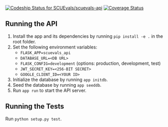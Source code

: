 [![Codeship Status for SCUEvals/scuevals-api](https://app.codeship.com/projects/79c54590-9792-0135-c174-3eb644f498b4/status?branch=master)](https://app.codeship.com/projects/251868) 
[![Coverage Status](https://coveralls.io/repos/github/SCUEvals/scuevals-api/badge.svg?branch=master)](https://coveralls.io/github/SCUEvals/scuevals-api?branch=master)

## Running the API
1. Install the app and its dependencies by running `pip install -e .` in the root folder.
1. Set the following environment variables:
   * `FLASK_APP=scuevals_api`
   * `DATABASE_URL=<DB URL>`
   * `FLASK_CONFIG=development`  (options: production, development, test)
   * `JWT_SECRET_KEY=<256-BIT SECRET>`
   * `GOOGLE_CLIENT_ID=<YOUR ID>`
1. Initialize the database by running `app initdb`.
1. Seed the database by running `app seeddb`.
1. Run `app run` to start the API server.

## Running the Tests
Run `python setup.py test`.
